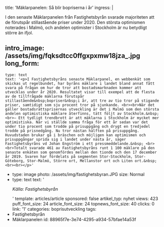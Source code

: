 title: 'Mäklarpanelen: Så blir bopriserna i år'
ingress: |
  <p>I den senaste Mäklarpanelen från Fastighetsbyrån svarade majoriteten att de förutspår stillastående priser under 2020. Den största optimismen noterades i Malmö, och andelen optimister i Stockholm är nu betydligt större än ifjol.
  </p>
  
intro_image: /assets/img/fqksdtcc0ffgxpxmw18jza_.jpg
long_form:
  -
    type: text
    text: '<p>I Fastighetsbyråns senaste Mäklarpanel, en webbenkät som skickas ut regelbundet, har byråns mäklare i landet bland annat fått svara på frågan om hur de tror att bostadsmarknaden kommer att utvecklas under år 2020. Resultatet visar till exempel att de flesta av de tillfrågade mäklarna förutspår stillastående&nbsp;bopriser&nbsp;i år, att tre av tio tror på stigande priser, samtidigt som sju procent tror på sjunkande. <br><br>När det gäller bostadsrättsprisernas utveckling är det i Malmö som den största andelen optimistiska mäklare återfinns, tätt följt av Stockholm.&nbsp; <br>– Ett tydligt trendbrott är att mäklarna i Stockholm är mycket mer optimistiska. När vi ställde samma fråga för ett år sedan var det under tio procent som trodde på prisuppgång och drygt en tredjedel trodde på prisnedgång. Nu tror nästan hälften på prisuppgång. Huvudstaden brukar gå i bräschen och möjligen kan optimismen och prisuppgångar sprida sig i landet under nästa år, säger Fastighetsbyråns vd Johan Engström i ett pressmeddelande.&nbsp; <br><br>Totalt svarade 461 av Fastighetsbyråns runt 1 100 mäklare på den senaste enkäten som genomfördes mellan den tionde och den 17 december år 2019. Svaren har fördelats på segmenten Stor-Stockholm, Stor-Göteborg, Stor-Malmö, Större ort, Mellanstor ort och Liten ort.&nbsp;<br><br></p>'
  -
    type: image
    photo: /assets/img/fastighetsbyran.JPG
    size: Normal
  -
    type: text
    text: '<p><i>Källa: Fastighetsbyrån</i></p>'
template: articles/article
sponsored: false
artikel_typ: nyhet
views: 423
puff_font_size: 24
article_font_size: 24
topnews_font_size: 40
clicks: 0
link: '1'
categories: boprisutveckling
tags:
  - Fastighetsbyrån
  - Mäklarpanelen
id: 88965f7e-3e74-4295-a934-57bfae14a53f

